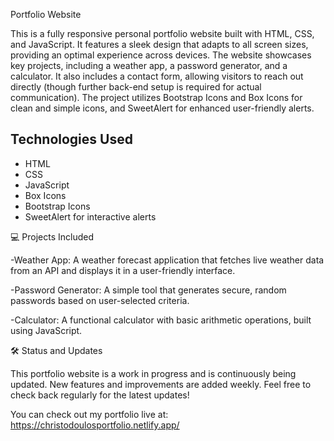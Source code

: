  Portfolio Website


  This is a fully responsive personal portfolio website built with HTML, CSS, and JavaScript. It features a sleek design that adapts to all screen sizes, providing an optimal experience across devices. The website showcases key projects, including a weather app, a password generator, and a calculator. It also includes a contact form, allowing visitors to reach out directly (though further back-end setup is required for actual communication). The project utilizes Bootstrap Icons and Box Icons for clean and simple icons, and SweetAlert for enhanced user-friendly alerts.


## Technologies Used

- HTML
- CSS
- JavaScript
- Box Icons
- Bootstrap Icons
- SweetAlert for interactive alerts




💻 Projects Included

 -Weather App: A weather forecast application that fetches live weather data from an API and displays it in a user-friendly interface.
 
 -Password Generator: A simple tool that generates secure, random passwords based on user-selected criteria.
 
 -Calculator: A functional calculator with basic arithmetic operations, built using JavaScript.
  
 🛠️ Status and Updates

   This portfolio website is a work in progress and is continuously being updated. New features and improvements are added weekly. Feel free to check back regularly for the latest updates!

  

You can check out my portfolio live at: https://christodoulosportfolio.netlify.app/



